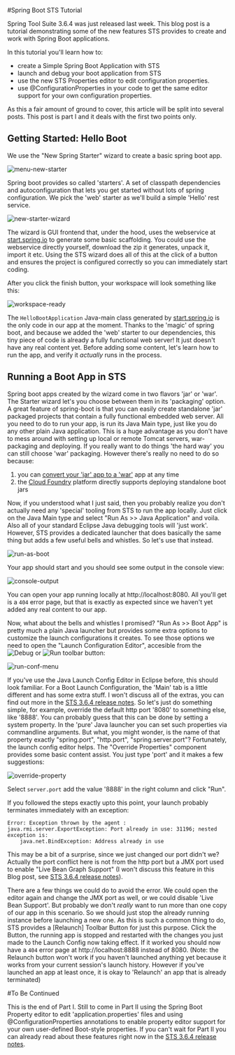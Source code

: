 #Spring Boot STS Tutorial

Spring Tool Suite 3.6.4 was just released last week. This blog post is a tutorial demonstrating some of the new features STS provides to create and work with Spring Boot applications.

In this tutorial you'll learn how to:

   - create a Simple Spring Boot Application with STS
   - launch and debug your boot application from STS
   - use the new STS Properties editor to edit configuration properties.
   - use @ConfigurationProperties in your code to get the same editor support for your own configuration properties.
   
As this a fair amount of ground to cover, this article will be split into several posts. This post is part I and it deals with the first two points only. 

## Getting Started: Hello Boot

We use the "New Spring Starter" wizard to create a basic spring boot app. 

![menu-new-starter]

Spring boot provides so called 'starters'. A set of classpath dependencies and autoconfiguration that lets you get started without lots of spring configuration. We pick the 'web' starter as we'll build a simple 'Hello' rest service.

![new-starter-wizard]

The wizard is GUI frontend that, under the hood, uses the webservice at [start.spring.io] to generate some basic scaffolding. You could use the webservice directly yourself, download the zip it generates, unpack it, import it etc. Using the STS wizard does all of this at the click of a button and ensures the project is configured correctly so you can immediately start coding. 

After you click the finish button, your workspace will look something like this:

![workspace-ready]

The `HelloBootApplication` Java-main class generated by [start.spring.io] is the only code in our app at the moment. Thanks to the 'magic' of spring boot, and because we added the 'web' starter to our dependencies, this tiny piece of code is already a fully functional web server! It just doesn't have any real content yet. Before adding some content, let's learn how to run the app, and verify it *actually* runs in the process.

## Running a Boot App in STS

Spring boot apps created by the wizard come in two flavors 'jar' or 'war'. The Starter wizard let's you choose between them in its 'packaging' option. A great feature of spring-boot is that you can easily create standalone 'jar' packaged projects that contain a fully functional embedded web server. All you need to do to run your app, is run its Java Main type, just like you do any other plain Java application. This is a huge advantage as you don't have to mess around with setting up local or remote Tomcat servers, war-packaging and deploying. If you really want to do things 'the hard way' you can still choose 'war' packaging. However there's really no need to do so because:

 1. you can [convert your 'jar' app to a 'war'][convert-jar-to-war] app at any time 
 2. the [Cloud Foundry] platform directly supports deploying standalone boot jars

Now, if you understood what I just said, then you probably realize you don't actually need any 'special' tooling from STS to run the app locally. Just click on the Java Main type and select "Run As >> Java Application" and voila. Also all of your standard Eclipse Java debugging tools will 'just work'. However, STS provides a dedicated launcher that does basically the same thing but adds a few useful bells and whistles. So let's use that instead.

![run-as-boot]

Your app should start and you should see some output in the console view:

![console-output]

You can open your app running locally at http://localhost:8080. All you'll get is a `404` error page, but that is exactly as expected since we haven't yet added any real content to our app.

Now, what about the bells and whistles I promised? "Run As >> Boot App" is pretty much a plain Java launcher but provides some extra options to customize the launch configurations it creates. To see those options we need to open the "Launch Configuration Editor", accesible from the ![Debug] or ![Run] toolbar button:

![run-conf-menu]

If you've use the Java Launch Config Editor in Eclipse before, this should look familiar. For a Boot Launch Configuration, the 'Main' tab is a little different and has some extra stuff. I won't discuss all of the extras, you can find out more in the [STS 3.6.4 release notes]. So let's just do something simple, for example, override the default http port '8080' to something else, like '8888'. You can probably guess that this can be done by setting a system property. In the 'pure' Java launcher you can set such properties via commandline arguments. But what, you might wonder, is the name of that property exactly "spring.port", "http.port", "spring.server.port"? Fortunately, the launch config editor helps. The "Override Properties" component provides some basic content assist. You just type 'port' and it makes a few suggestions:

![override-property]

Select `server.port` add the value '8888' in the right column and click "Run". 

If you followed the steps exactly upto this point, your launch probably terminates immediately with an exception:

    Error: Exception thrown by the agent : java.rmi.server.ExportException: Port already in use: 31196; nested exception is: 
	    java.net.BindException: Address already in use
	   
This may be a bit of a surprise, since we just changed our port didn't we? Actually the port conflict here is not from the http port but a JMX port used to enable "Live Bean Graph Support" (I won't discuss this feature in this Blog post, see [STS 3.6.4 release notes]).

There are a few things we could do to avoid the error. We could open the editor again and change the JMX port as well, or we could disable 'Live Bean Support'. But probably we don't *really* want to run more than one copy of our app in this scenario. So we should just stop the already running instance before launching a new one. As this is such a common thing to do, STS provides a [Relaunch] Toolbar Button for just this purpose. Click the Button, the running app is stopped and restarted with the changes you just made to the Launch Config now taking effect. If it worked you should now have a `404` error page at http://localhost:8888 instead of 8080. (Note: the Relaunch button won't work if you haven't launched anything yet because it works from your current session's launch history. However if you've launched an app at least once, it is okay to 'Relaunch' an app that is already terminated)

#To Be Continued

This is the end of Part I. Still to come in Part II using the Spring Boot Property editor to edit 'application.properties' files and using @ConfigurationProperties annotations to enable property editor support for your own user-defined Boot-style properties. If you can't wait for Part II you can already read about these features right now in the [STS 3.6.4 release notes].

[menu-new-starter]:https://raw.githubusercontent.com/kdvolder/spring-blog-2015-03/master/img/menu-new-spring-starter.png
[new-starter-wizard]:https://raw.githubusercontent.com/kdvolder/spring-blog-2015-03/master/img/new-starter-wizard.png
[workspace-ready]:https://raw.githubusercontent.com/kdvolder/spring-blog-2015-03/master/img/workspace-ready.png
[run-as-boot]:https://raw.githubusercontent.com/kdvolder/spring-blog-2015-03/master/img/run-as-boot.png
[console-output]:https://raw.githubusercontent.com/kdvolder/spring-blog-2015-03/master/img/console-output.png
[Debug]:https://raw.githubusercontent.com/kdvolder/spring-blog-2015-03/master/img/debug-button.png
[Run]:https://raw.githubusercontent.com/kdvolder/spring-blog-2015-03/master/img/run-button.png
[run-conf-menu]:https://raw.githubusercontent.com/kdvolder/spring-blog-2015-03/master/img/run-conf-menu.png
[override-property]:https://raw.githubusercontent.com/kdvolder/spring-blog-2015-03/master/img/override-property.png



[Cloud Foundry]:http://cloudfoundry.org
[convert-jar-to-war]:https://spring.io/guides/gs/convert-jar-to-war/
[start.spring.io]:http://start.spring.io
[STS 3.6.4 release notes]:http://docs.spring.io/sts/nan/v364/NewAndNoteworthy.html
